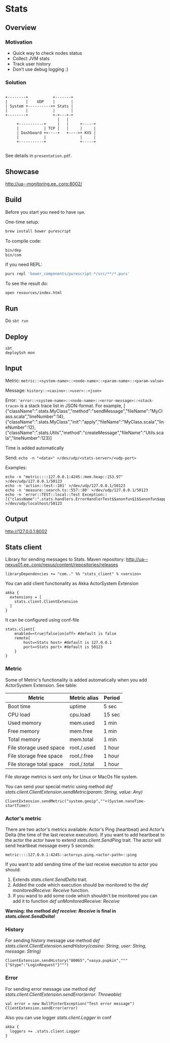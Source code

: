 # Stats

## Overview

### Motivation

* Quick way to check nodes status
* Collect JVM stats
* Track user history
* Don’t use debug logging :)

### Solution

```
                                        
+--------+           +-------+          
|        |    UDP    |       |          
| System +---------->+ Stats |          
|        |           |       |          
+--------+           +-+---+-+          
                       |   |            
     +-----------+     |   |     +-----+
     |           | TCP |   |     |     |
     | Dashboard +<----+   +---->+ KVS |
     |           |               |     |
     +-----------+               +-----+
                                        
```

See details in `presentation.pdf`.

## Showcase

http://ua--monitoring.ee..corp:8002/

## Build

Before you start you need to have `npm`.

One-time setup:
```bash
brew install bower purescript
```

To compile code:
```bash
bin/dep
bin/com
```

If you need REPL:
```bash
purs repl 'bower_components/purescript-*/src/**/*.purs'
```

To see the result do:
```
open resources/index.html
```

## Run

Do `sbt run`

## Deploy

```
sbt
deploySsh mon
```

## Input

Metric: `metric::<system-name>::<node-name>::<param-name>::<param-value>`

Message: `history::<casino>::<user>::<json>`

Error: `'error::<system-name>::<node-name>::<error-message>::<stack-trace>`
<stack-trace> is a stack trace list in JSON-format. For example,
[
{"className":".stats.MyClass","method":"sendMessage","fileName":"MyClass.scala","lineNumber":14},
{"className":".stats.MyClass","init":"apply","fileName":"MyClass.scala","lineNumber":12},
{"className":".stats.Utils","method":"createMessage","fileName":"Utils.scala","lineNumber":123}]

Time is added automatically

Send: `echo -n "<data>" >/dev/udp/<stats-server>/<udp-port>`

Examples:
```
echo -n "metric::::127.0.0.1:4245::mem.heap::153.97" >/dev/udp/127.0.0.1/50123
echo -n 'action::test::101' >/dev/udp/127.0.0.1/50123
echo -n 'measure::search.ts::557::80' >/dev/udp/127.0.0.1/50123
echo -n 'error::TEST::local::Test Exception::[{"className":".stats.handlers.ErrorHandlerTest$$anonfun$1$$anonfun$apply$mcV$sp$1","method":"apply$mcV$sp","fileName":"ErrorHandlerTest.scala","lineNumber":14}]' >/dev/udp/localhost/50123
```

## Output

http://127.0.0.1:8002

## Stats client
Library for sending messages to Stats.
Maven repository: http://ua--nexus01.ee..corp/nexus/content/repositories/releases
```
libraryDependencies += "com.." %% "stats_client" % <version>
```
You can add client functionality as Akka ActorSystem Extension
```
akka {
  extensions = [
    stats.client.ClientExtension
  ]
}
```
It can be configured using conf-file
```
stats.client{
    enabled=<true|false|on|off> #default is false
    remote{
        host=<Stats host> #default is 127.0.0.1
        port=<Stats port> #default is 50123
    }
}
``` 
### Metric
Some of Metric's functionality is added automatically when you add ActorSystem Extension. See table:

| Metric                   | Metric alias | Period |
| ------------------------ | ------------ | ------ |
| Boot time                | uptime       | 5 sec  |
| CPU load                 | cpu.load     | 15 sec |
| Used memory              | mem.used     | 1 min  |
| Free memory              | mem.free     | 1 min  |
| Total memory             | mem.total    | 1 min  |
| File storage used space  | root./.used  | 1 hour |
| File storage free space  | root./.free  | 1 hour |
| File storage total space | root./.total | 1 hour |

File storage metrics is sent only for Linux or MacOs file system.

You can send your special metric using method *def stats.client.ClientExtension.sendMetric(param: String, value: Any)*
```
ClientExtension.sendMetric("system.geoip",""+(System.nanoTime-startTime))
```
### Actor's metric
There are two actor's metrics available: Actor's Ping (heartbeat) and Actor's Delta (the time of the last receive execution).
If you want to add heartbeat to the actor the actor have to extend *stats.client.SendPing* trait. The actor will send heartbeat message every 5 seconds: 
```
metric::::127.0.0.1:4245::actorsys.ping.<actor-path>::ping
```
If you want to add sending time of the last receive execution to actor you should: 
1. Extends *stats.client.SendDelta* trait. 
2. Added the code which execution should bw monitored to the *def monitoredReceive: Receive* function.
3. If you wand to add some code which shouldn't be monitored you can add it to function *def unMonitoredReceive: Receive*

**Warning: the method _def receive: Receive_ is final in _stats.client.SendDelta_!**
  
### History
For sending history message use method *def stats.client.ClientExtension.sendHistory(casino: String, user: String, message: String)*
```
ClientExtension.sendHistory("80065","vasya.pupkin","""{"$type":"LoginRequest"}""")
```
### Error
For sending error message use method *def stats.client.ClientExtension.sendError(error: Throwable)*
```
val error = new NullPinterException("Test error message")
ClientExtension.sendError(error)
```
Also you can use logger *stats.client.Logger* in conf
```
akka {
  loggers += .stats.client.Logger
}
```
